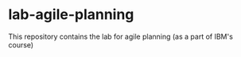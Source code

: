 # lab-agile-planning
This repository contains the lab for agile planning (as a part of IBM's course)
